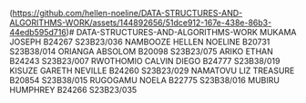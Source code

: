 (https://github.com/hellen-noeline/DATA-STRUCTURES-AND-ALGORITHMS-WORK/assets/144892656/51dce912-167e-438e-86b3-44edb595d716)# DATA-STRUCTURES-AND-ALGORITHMS-WORK
MUKAMA JOSEPH B24267 S23B23/036 
NAMBOOZE HELLEN NOELINE B20731 S23B38/014
ORIANGA ABSOLOM B20098 S23B23/075
ARIKO ETHAN B24243 S23B23/007
RWOTHOMIO CALVIN DIEGO B24777  S23B38/019
KISUZE GARETH NEVILLE B24260 S23B23/029
NAMATOVU LIZ TREASURE B20854 S23B38/015
RUGOGAMU NOELA B22775 S23B38/016
MUBIRU HUMPHREY B24266 S23B23/035

